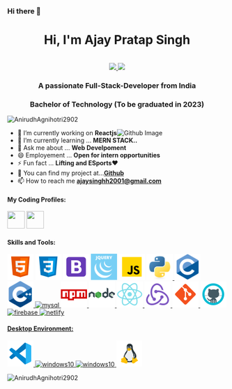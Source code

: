 ### Hi there 👋
<h1 align="center">Hi, I'm Ajay Pratap Singh</h1>
 
 <p align="center"><br/>
     <a href="https://www.instagram.com/sentientrip/">
    <img src="https://img.shields.io/badge/instagram-Ajay-blue/">
  </a>
  
  <a href="https://www.linkedin.com/in/ajay-pratap-singh-83a424192/">
    <img src="https://img.shields.io/badge/linkedIn-Ajay-blue/">
  </a>
</p>


<h3 align="center">A passionate Full-Stack-Developer from India</h3>
<h3 align="center">Bachelor of Technology (To be graduated in 2023)</h3>

<p align="left"> <img src="https://komarev.com/ghpvc/?username=Ajay-PratapSingh&label=Profile%20views&color=0e75b6&style=flat" alt="AnirudhAgnihotri2902" /> </p>

<img width="50%" align="right" alt="Github Image" src="https://raw.githubusercontent.com/onimur/.github/master/.resources/git-header.svg" />


- 🔭 I’m currently working on **Reactjs**
- 🌱 I’m currently learning ... **MERN STACK..**
- 💬 Ask me about ... **Web Develpoment**
- 😄 Employement ... **Open for intern opportunities**
- ⚡ Fun fact ... **Lifting and ESports**❤
- 🚀 You can find my project at...**<a href="https://github.com/Ajay-PratapSingh/Movie-Library">Github</a>**
- 📫 How to reach me **<a href="mailto:ajaysinghh2001@gmail.com" target="_blank">ajaysinghh2001@gmail.com</a>**
<h4>My Coding Profiles:</h4>
<p align = "left">
	<a href = "https://www.hackerrank.com/ajaypr2959"><img src= "https://upload.wikimedia.org/wikipedia/commons/thumb/6/65/HackerRank_logo.png/768px-HackerRank_logo.png" height = "40px" width="40px" ></a>
	<a href = "https://auth.geeksforgeeks.org/user/ajaypr2959/practice"><img src= "https://img.icons8.com/color/452/GeeksforGeeks.png" height = "40px" width="40px" ></a>
</p>

<h4>Skills and Tools: </h4>

<p align="left">
	<img style="margin: auto;" src="https://raw.githubusercontent.com/sachinverma53121/sachinverma53121/master/icons/html5.png" alt=html5 width="60" height="60"/> 
	<img style="margin: auto;" src="https://raw.githubusercontent.com/sachinverma53121/sachinverma53121/master/icons/css3.png" alt=css3 width="60" height="60"/> 
	<img style="margin: auto;" src="https://raw.githubusercontent.com/sachinverma53121/sachinverma53121/master/icons/bootstrap.png" alt=bootstrap width="60" height="60"/>
 
 <img style="margin: auto;" src="https://raw.githubusercontent.com/sachinverma53121/sachinverma53121/master/icons/jquery.png" alt=jquery width="60" height="60"/>
 <img style="margin: auto;" src="https://raw.githubusercontent.com/sachinverma53121/sachinverma53121/master/icons/js.png" alt=javascript width="60" height="60"/>
<a href="https://www.python.org" target="_blank"> <img src="https://raw.githubusercontent.com/devicons/devicon/master/icons/python/python-original.svg" alt="python" width="60" height="60"/> </a>
<a href="https://www.cprogramming.com/" target="_blank"> <img src="https://raw.githubusercontent.com/devicons/devicon/master/icons/c/c-original.svg" alt="c" width="60" height="60"/> </a> 
	<a href="https://www.w3schools.com/cpp/" target="_blank"> <img src="https://raw.githubusercontent.com/devicons/devicon/master/icons/cplusplus/cplusplus-original.svg" alt="cplusplus" width="60" height="60"/>
 <img style="margin: auto;" src="https://icons-for-free.com/iconfiles/png/512/logo+my+query+server+sql+icon-1320184811372606623.png" alt=mysql width="60" height="60"/> 
 <img style="margin: auto;" src="https://raw.githubusercontent.com/sachinverma53121/sachinverma53121/master/icons/npm.png" alt=npm width="60" height="60"/>
 <img style="margin: auto;" src="https://raw.githubusercontent.com/sachinverma53121/sachinverma53121/master/icons/node.png" alt=nodejs width="60" height="60"/>
<img style="margin: auto;" src="https://raw.githubusercontent.com/sachinverma53121/sachinverma53121/master/icons/react.png" alt=react width="60" height="60"/> 
<img style="margin: auto;" src="https://raw.githubusercontent.com/sachinverma53121/sachinverma53121/master/icons/redux.png" alt=redux width="60" height="60"/> 
<img style="margin: auto;" src="https://raw.githubusercontent.com/sachinverma53121/sachinverma53121/master/icons/git.png" alt=git width="60" height="60"/>
<img style="margin: auto;" src="https://raw.githubusercontent.com/sachinverma53121/sachinverma53121/master/icons/github.png" alt=github width="60" height="60"/>
<img style="margin: auto;" src="https://yt3.ggpht.com/ytc/AAUvwni6auGZNOFo5PfYQUwW4mLmCMRJ1sHXqApbh_fwYw=s900-c-k-c0x00ffffff-no-rj" alt=firebase width="60" height="60"/>
<img style="margin: auto;" src="https://opencollective-production.s3.us-west-1.amazonaws.com/ff0a6e30-eab3-11e9-a22e-83df461207f7.png" alt=netlify width="60" height="60"/>
</p>


<h4>Desktop Environment: </h4>
<p align="left">
  <img style="margin: auto;" src="https://raw.githubusercontent.com/sachinverma53121/sachinverma53121/master/icons/vsc.png" alt=vs width="60" height="60"/>
  <img style="margin: auto;" src="https://upload.wikimedia.org/wikipedia/commons/thumb/1/1d/PyCharm_Icon.svg/512px-PyCharm_Icon.svg.png" alt=windows10 width="60" height="60"/>
   <img style="margin: auto;" src="https://www.docker.com/wp-content/uploads/2022/03/Moby-logo.png" alt=windows10 width="60" height="60"/>
  <img style="margin: auto;" src="https://raw.githubusercontent.com/sachinverma53121/sachinverma53121/master/icons/linux.png" alt=windows10 width="60" height="60"/>
</p>

<p><img align="left" src="https://github-readme-stats.vercel.app/api/top-langs?username=Ajay-PratapSingh&show_icons=true&locale=en&layout=compact" alt="AnirudhAgnihotri2902" /></p>



